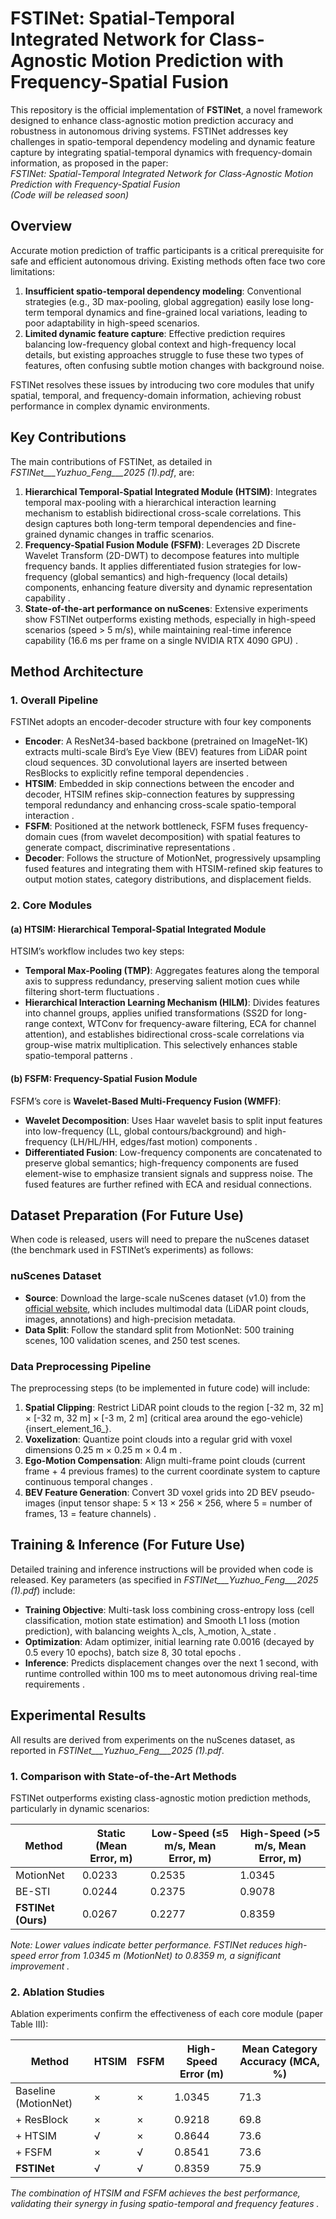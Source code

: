 # FSTINet: Spatial-Temporal Integrated Network for Class-Agnostic Motion Prediction with Frequency-Spatial Fusion
This repository is the official implementation of **FSTINet**, a novel framework designed to enhance class-agnostic motion prediction accuracy and robustness in autonomous driving systems. FSTINet addresses key challenges in spatio-temporal dependency modeling and dynamic feature capture by integrating spatial-temporal dynamics with frequency-domain information, as proposed in the paper:  
*FSTINet: Spatial-Temporal Integrated Network for Class-Agnostic Motion Prediction with Frequency-Spatial Fusion*  
*(Code will be released soon)*




## Overview
Accurate motion prediction of traffic participants is a critical prerequisite for safe and efficient autonomous driving. Existing methods often face two core limitations:
1. **Insufficient spatio-temporal dependency modeling**: Conventional strategies (e.g., 3D max-pooling, global aggregation) easily lose long-term temporal dynamics and fine-grained local variations, leading to poor adaptability in high-speed scenarios.
2. **Limited dynamic feature capture**: Effective prediction requires balancing low-frequency global context and high-frequency local details, but existing approaches struggle to fuse these two types of features, often confusing subtle motion changes with background noise.

FSTINet resolves these issues by introducing two core modules that unify spatial, temporal, and frequency-domain information, achieving robust performance in complex dynamic environments.


## Key Contributions
The main contributions of FSTINet, as detailed in *FSTINet___Yuzhuo_Feng___2025 (1).pdf*, are:
1. **Hierarchical Temporal-Spatial Integrated Module (HTSIM)**: Integrates temporal max-pooling with a hierarchical interaction learning mechanism to establish bidirectional cross-scale correlations. This design captures both long-term temporal dependencies and fine-grained dynamic changes in traffic scenarios.
2. **Frequency-Spatial Fusion Module (FSFM)**: Leverages 2D Discrete Wavelet Transform (2D-DWT) to decompose features into multiple frequency bands. It applies differentiated fusion strategies for low-frequency (global semantics) and high-frequency (local details) components, enhancing feature diversity and dynamic representation capability .
3. **State-of-the-art performance on nuScenes**: Extensive experiments show FSTINet outperforms existing methods, especially in high-speed scenarios (speed > 5 m/s), while maintaining real-time inference capability (16.6 ms per frame on a single NVIDIA RTX 4090 GPU) .


## Method Architecture
### 1. Overall Pipeline
FSTINet adopts an encoder-decoder structure with four key components
- **Encoder**: A ResNet34-based backbone (pretrained on ImageNet-1K) extracts multi-scale Bird’s Eye View (BEV) features from LiDAR point cloud sequences. 3D convolutional layers are inserted between ResBlocks to explicitly refine temporal dependencies .
- **HTSIM**: Embedded in skip connections between the encoder and decoder, HTSIM refines skip-connection features by suppressing temporal redundancy and enhancing cross-scale spatio-temporal interaction .
- **FSFM**: Positioned at the network bottleneck, FSFM fuses frequency-domain cues (from wavelet decomposition) with spatial features to generate compact, discriminative representations .
- **Decoder**: Follows the structure of MotionNet, progressively upsampling fused features and integrating them with HTSIM-refined skip features to output motion states, category distributions, and displacement fields.

### 2. Core Modules
#### (a) HTSIM: Hierarchical Temporal-Spatial Integrated Module
HTSIM’s workflow includes two key steps:
- **Temporal Max-Pooling (TMP)**: Aggregates features along the temporal axis to suppress redundancy, preserving salient motion cues while filtering short-term fluctuations .
- **Hierarchical Interaction Learning Mechanism (HILM)**: Divides features into channel groups, applies unified transformations (SS2D for long-range context, WTConv for frequency-aware filtering, ECA for channel attention), and establishes bidirectional cross-scale correlations via group-wise matrix multiplication. This selectively enhances stable spatio-temporal patterns .

#### (b) FSFM: Frequency-Spatial Fusion Module
FSFM’s core is **Wavelet-Based Multi-Frequency Fusion (WMFF)**:
- **Wavelet Decomposition**: Uses Haar wavelet basis to split input features into low-frequency (LL, global contours/background) and high-frequency (LH/HL/HH, edges/fast motion) components .
- **Differentiated Fusion**: Low-frequency components are concatenated to preserve global semantics; high-frequency components are fused element-wise to emphasize transient signals and suppress noise. The fused features are further refined with ECA and residual connections.


## Dataset Preparation (For Future Use)
When code is released, users will need to prepare the nuScenes dataset (the benchmark used in FSTINet’s experiments) as follows:

### nuScenes Dataset
- **Source**: Download the large-scale nuScenes dataset (v1.0) from the [official website](https://www.nuscenes.org/nuscenes#download), which includes multimodal data (LiDAR point clouds, images, annotations) and high-precision metadata.
- **Data Split**: Follow the standard split from MotionNet: 500 training scenes, 100 validation scenes, and 250 test scenes.

### Data Preprocessing Pipeline
The preprocessing steps (to be implemented in future code) will include:
1. **Spatial Clipping**: Restrict LiDAR point clouds to the region [-32 m, 32 m] × [-32 m, 32 m] × [-3 m, 2 m] (critical area around the ego-vehicle) {insert\_element\_16\_}.
2. **Voxelization**: Quantize point clouds into a regular grid with voxel dimensions 0.25 m × 0.25 m × 0.4 m .
3. **Ego-Motion Compensation**: Align multi-frame point clouds (current frame + 4 previous frames) to the current coordinate system to capture continuous temporal changes .
4. **BEV Feature Generation**: Convert 3D voxel grids into 2D BEV pseudo-images (input tensor shape: 5 × 13 × 256 × 256, where 5 = number of frames, 13 = feature channels) .


## Training & Inference (For Future Use)
Detailed training and inference instructions will be provided when code is released. Key parameters (as specified in *FSTINet___Yuzhuo_Feng___2025 (1).pdf*) include:
- **Training Objective**: Multi-task loss combining cross-entropy loss (cell classification, motion state estimation) and Smooth L1 loss (motion prediction), with balancing weights λ_cls, λ_motion, λ_state .
- **Optimization**: Adam optimizer, initial learning rate 0.0016 (decayed by 0.5 every 10 epochs), batch size 8, 30 total epochs .
- **Inference**: Predicts displacement changes over the next 1 second, with runtime controlled within 100 ms to meet autonomous driving real-time requirements .


## Experimental Results
All results are derived from experiments on the nuScenes dataset, as reported in *FSTINet___Yuzhuo_Feng___2025 (1).pdf*.

### 1. Comparison with State-of-the-Art Methods
FSTINet outperforms existing class-agnostic motion prediction methods, particularly in dynamic scenarios:

| Method          | Static (Mean Error, m) | Low-Speed (≤5 m/s, Mean Error, m) | High-Speed (>5 m/s, Mean Error, m) |
|-----------------|-------------------------|-----------------------------------|------------------------------------|
| MotionNet | 0.0233                  | 0.2535                            | 1.0345                             |
| BE-STI     | 0.0244                  | 0.2375                            | 0.9078                             |
| **FSTINet (Ours)** | 0.0267              | 0.2277                            | 0.8359                             |

*Note: Lower values indicate better performance. FSTINet reduces high-speed error from 1.0345 m (MotionNet) to 0.8359 m, a significant improvement .*

### 2. Ablation Studies
Ablation experiments confirm the effectiveness of each core module (paper Table III):

| Method          | HTSIM | FSFM | High-Speed Error (m) | Mean Category Accuracy (MCA, %) |
|-----------------|-------|------|----------------------|----------------------------------|
| Baseline (MotionNet) | × | × | 1.0345 | 71.3 |
| + ResBlock      | × | × | 0.9218 | 69.8 |
| + HTSIM         | √ | × | 0.8644 | 73.6 |
| + FSFM          | × | √ | 0.8541 | 73.6 |
| **FSTINet**     | √ | √ | 0.8359 | 75.9 |

*The combination of HTSIM and FSFM achieves the best performance, validating their synergy in fusing spatio-temporal and frequency features .*

